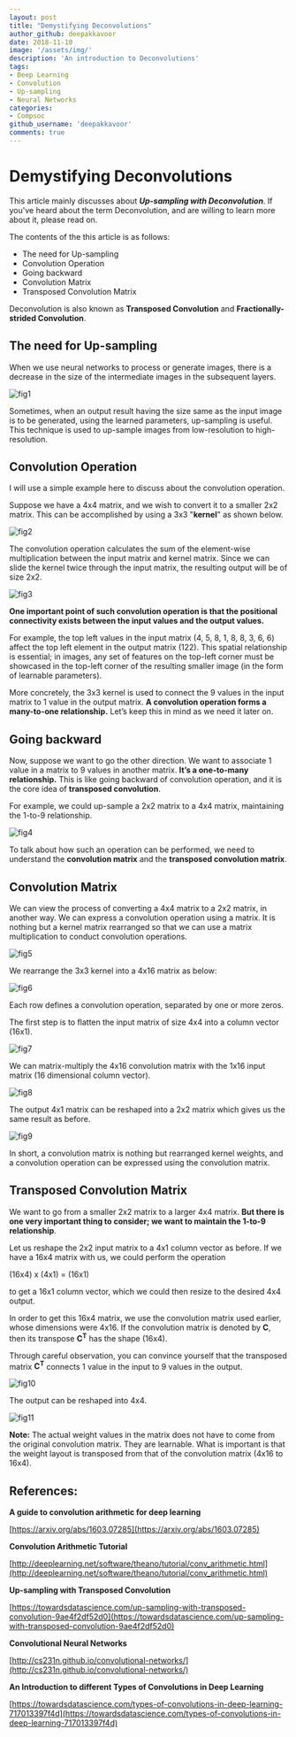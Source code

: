 ```yaml
---
layout: post
title: "Demystifying Deconvolutions"
author_github: deepakkavoor
date: 2018-11-10
image: '/assets/img/'
description: 'An introduction to Deconvolutions'
tags:
- Deep Learning
- Convolution
- Up-sampling
- Neural Networks
categories:
- Compsoc
github_username: 'deepakkavoor'
comments: true
---
```


# Demystifying Deconvolutions

This article mainly discusses about ***Up-sampling with Deconvolution***. If you've heard about the term Deconvolution, and are willing to learn more about it, please read on.

The contents of the this article is as follows:

* The need for Up-sampling
* Convolution Operation
* Going backward
* Convolution Matrix
* Transposed Convolution Matrix

Deconvolution is also known as **Transposed Convolution** and **Fractionally-strided Convolution**.


## The need for Up-sampling

When we use neural networks to process or generate images, there is a decrease in the size of the intermediate images in the subsequent layers.

![fig1](/blog/assets/img/deconv/p1.png)

Sometimes, when an output result having the size same as the input image is to be generated, using the learned parameters, up-sampling is useful. This technique is used to up-sample images from low-resolution to high-resolution.

## Convolution Operation

I will use a simple example here to discuss about the convolution operation.

Suppose we have a 4x4 matrix, and we wish to convert it to a smaller 2x2 matrix. This can be accomplished by using a 3x3 "**kernel**" as shown below.

![fig2](/blog/assets/img/deconv/p2.png)

The convolution operation calculates the sum of the element-wise multiplication between the input matrix and kernel matrix. Since we can slide the kernel twice through the input matrix, the resulting output will be of size 2x2.

![fig3](/blog/assets/img/deconv/p3.png)

**One important point of such convolution operation is that the positional connectivity exists between the input values and the output values.**

For example, the top left values in the input matrix (4, 5, 8, 1, 8, 8, 3, 6, 6) affect the top left element in the output matrix (122). This spatial relationship is essential; in images, any set of features on the top-left corner must be showcased in the top-left corner of the resulting smaller image (in the form of learnable parameters).

More concretely, the 3x3 kernel is used to connect the 9 values in the input matrix to 1 value in the output matrix. **A convolution operation forms a many-to-one relationship.** Let’s keep this in mind as we need it later on.

## Going backward

Now, suppose we want to go the other direction. We want to associate 1 value in a matrix to 9 values in another matrix. **It’s a one-to-many relationship.** This is like going backward of convolution operation, and it is the core idea of **transposed convolution**.

For example, we could up-sample a 2x2 matrix to a 4x4 matrix, maintaining the 1-to-9 relationship.

![fig4](/blog/assets/img/deconv/p4.png)

To talk about how such an operation can be performed, we need to understand the **convolution matrix** and the **transposed convolution matrix**.

## Convolution Matrix

We can view the process of converting a 4x4 matrix to a 2x2 matrix, in another way.
We can express a convolution operation using a matrix. It is nothing but a kernel matrix rearranged so that we can use a matrix multiplication to conduct convolution operations.

![fig5](/blog/assets/img/deconv/p5.png)

We rearrange the 3x3 kernel into a 4x16 matrix as below:

![fig6](/blog/assets/img/deconv/p6.png)

Each row defines a convolution operation, separated by one or more zeros.

The first step is to flatten the input matrix of size 4x4 into a column vector (16x1).

![fig7](/blog/assets/img/deconv/p7.png)

We can matrix-multiply the 4x16 convolution matrix with the 1x16 input matrix (16 dimensional column vector).

![fig8](/blog/assets/img/deconv/p8.png)

The output 4x1 matrix can be reshaped into a 2x2 matrix which gives us the same result as before.

![fig9](/blog/assets/img/deconv/p9.png)

In short, a convolution matrix is nothing but rearranged kernel weights, and a convolution operation can be expressed using the convolution matrix.

## Transposed Convolution Matrix

We want to go from a smaller 2x2 matrix to a larger 4x4 matrix. **But there is one very important thing to consider; we want to maintain the 1-to-9 relationship**.

Let us reshape the 2x2 input matrix to a 4x1 column vector as before. If we have a 16x4 matrix with us, we could perform the operation

(16x4)  x (4x1) = (16x1)

to get a 16x1 column vector, which we could then resize to the desired 4x4 output.

In order to get this 16x4 matrix, we use the convolution matrix used earlier, whose dimensions were 4x16. If the convolution matrix is denoted by **C**, then its transpose **C<sup>T</sup>** has the shape (16x4).

Through careful observation, you can convince yourself that the transposed matrix **C<sup>T</sup>** connects 1 value in the input to 9 values in the output.

![fig10](/blog/assets/img/deconv/p10.png)

The output can be reshaped into 4x4.

![fig11](/blog/assets/img/deconv/p11.png)

**Note:** The actual weight values in the matrix does not have to come from the original convolution matrix. They are learnable. What is important is that the weight layout is transposed from that of the convolution matrix (4x16 to 16x4).

## References:

**A guide to convolution arithmetic for deep learning**

[https://arxiv.org/abs/1603.07285](https://arxiv.org/abs/1603.07285)

**Convolution Arithmetic Tutorial**

[http://deeplearning.net/software/theano/tutorial/conv_arithmetic.html](http://deeplearning.net/software/theano/tutorial/conv_arithmetic.html)

**Up-sampling with Transposed Convolution**

[https://towardsdatascience.com/up-sampling-with-transposed-convolution-9ae4f2df52d0](https://towardsdatascience.com/up-sampling-with-transposed-convolution-9ae4f2df52d0)

**Convolutional Neural Networks**

[http://cs231n.github.io/convolutional-networks/](http://cs231n.github.io/convolutional-networks/)


**An Introduction to different Types of Convolutions in Deep Learning**

[https://towardsdatascience.com/types-of-convolutions-in-deep-learning-717013397f4d](https://towardsdatascience.com/types-of-convolutions-in-deep-learning-717013397f4d)

